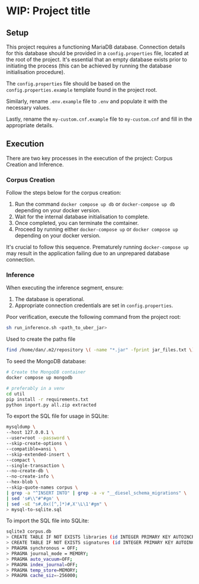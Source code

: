# WIP: Project title

## Setup

This project requires a functioning MariaDB database. Connection details for this database should be provided in a `config.properties` file, located at the root of the project. It's essential that an empty database exists prior to initiating the process (this can be achieved by running the database initialisation procedure).

The `config.properties` file should be based on the `config.properties.example` template found in the project root.

Similarly, rename `.env.example` file to `.env` and populate it with the necessary values.

Lastly, rename the `my-custom.cnf.example` file to `my-custom.cnf` and fill in the appropriate details.

## Execution

There are two key processes in the execution of the project: Corpus Creation and Inference.


### Corpus Creation

Follow the steps below for the corpus creation:

1. Run the command `docker compose up db` or `docker-compose up db` depending on your docker version.
2. Wait for the internal database initialisation to complete.
3. Once completed, you can terminate the comtainer.
4. Proceed by running either `docker-compose up` or `docker compose up` depending on your docker version.


It's crucial to follow this sequence. Prematurely running `docker-compose up` may result in the application failing due to an unprepared database connection.

### Inference
When executing the inference segment, ensure:

1. The database is operational.
2. Appropriate connection credentials are set in `config.properties`.

Poor verification, execute the following command from the project root:
```bash
sh run_inference.sh <path_to_uber_jar>
```

Used to create the paths file
```bash
find /home/dan/.m2/repository \( -name "*.jar" -fprint jar_files.txt \) -o \( -name "*.pom" -fprint pom_files.txt \)
```

To seed the MongoDB database:
```bash
# Create the MongoDB container
docker compose up mongodb

# preferably in a venv
cd util
pip install -r requirements.txt
python inport.py all.zip extracted
```

To export the SQL file for usage in SQLite:
```bash
mysqldump \
--host 127.0.0.1 \
--user=root --password \
--skip-create-options \
--compatible=ansi \
--skip-extended-insert \
--compact \
--single-transaction \
--no-create-db \
--no-create-info \
--hex-blob \
--skip-quote-names corpus \
| grep -a "^INSERT INTO" | grep -a -v "__diesel_schema_migrations" \
| sed 's#\\"#"#gm' \
| sed -sE "s#,0x([^,]*)#,X'\L\1'#gm" \
> mysql-to-sqlite.sql
```

To import the SQL file into SQLite:
```bash
sqlite3 corpus.db
> CREATE TABLE IF NOT EXISTS libraries (id INTEGER PRIMARY KEY AUTOINCREMENT, group_id TEXT NOT NULL, artifact_id TEXT NOT NULL, version TEXT NOT NULL, jar_hash INTEGER NOT NULL, jar_crc INTEGER NOT NULL, is_uber_jar INTEGER NOT NULL, disk_size INTEGER NOT NULL, total_class_files INTEGER NOT NULL, unique_signatures INTEGER NOT NULL);
> CREATE TABLE IF NOT EXISTS signatures (id INTEGER PRIMARY KEY AUTOINCREMENT, library_id INTEGER NOT NULL, class_hash TEXT NOT NULL, class_crc INTEGER NOT NULL);
> PRAGMA synchronous = OFF;
> PRAGMA journal_mode = MEMORY;
> PRAGMA auto_vacuum=OFF;
> PRAGMA index_journal=OFF;
> PRAGMA temp_store=MEMORY;
> PRAGMA cache_siz=-256000;
```